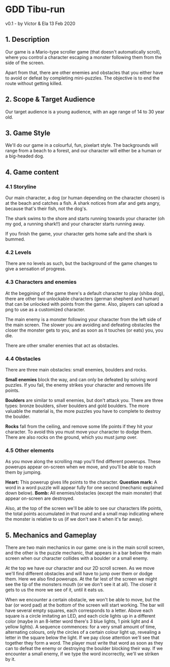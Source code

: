 # GDD Tibu-run
v0.1 - by Víctor & Ela 
13 Feb 2020

## 1. Description
Our game is a Mario-type scroller game (that doesn't automatically scroll), where you control a character escaping a monster
following them from the side of the screen.

Apart from that, there are other enemies and obstacles that you either have to avoid or defeat by completing mini-puzzles.
The objective is to end the route without getting killed.      

## 2. Scope & Target Audience

Our target audience is a young audience, with an age range of 14 to 30 year old.
            
## 3. Game Style

We'll do our game in a colourful, fun, pixelart style. The backgrounds will range from a beach to a forest, and our character will either be a human or a big-headed dog. 

## 4. Game content

### 4.1 Storyline

Our main character, a dog (or human depending on the character chosen) is at the beach and catches a fish. A shark notices from afar and gets angry, because that's their fish, not the dog's. 

The shark swims to the shore and starts running towards your character (oh my god, a running shark!!) and your character starts running away.

If you finish the game, your character gets home safe and the shark is bummed. 
            
### 4.2 Levels

There are no levels as such, but the background of the game changes to give a sensation of progress.
                  
### 4.3 Characters and enemies

At the beggining of the game there's a default character to play (shiba dog), there are other two unlockable characters (german shepherd and human) that can be unlocked with points from the game.
Also, players can upload a png to use as a customized character.

The main enemy is a monster following your character from the left side of the main screen. The slower you are avoiding and defeating obstacles the closer the monster gets to you, and as soon as it touches (or eats) you, you die.

There are other smaller enemies that act as obstacles.
                    
### 4.4 Obstacles

There are three main obstacles: small enemies, boulders and rocks.

**Small enemies** block the way, and can only be defeated by solving word puzzles. If you fail, the enemy strikes your character and removes life points.

**Boulders** are similar to small enemies, but don't attack you. There are three types: bronze
boulders, silver boulders and gold boulders. The more valuable the material is, the more puzzles you have to complete to destroy the boulder. 

**Rocks** fall from the ceiling, and remove some life points if they hit your character. To avoid this you must move your character to dodge them. There are also rocks on the ground, which you must jump over.  

### 4.5 Other elements

As you move along the scrolling map you'll find different powerups. These powerups appear on-screen when we move, and you'll be able to reach them by jumping.

**Heart:** This powerup gives life points to the character.
**Question mark:** A word in a word puzzle will appear fully for one second (mechanic explained down below).
**Bomb:** All enemies/obstacles (except the main monster) that appear on-screen are destroyed. 

Also, at the top of the screen we'll be able to see our characters life points, the total points accumulated in that round and a small map indicating where the monster is relative to us (if we don't see it when it's far away).
                    
## 5. Mechanics and Gameplay

There are two main mechanics in our game: one is in the main scroll screen, and the other is the puzzle mechanic, that appears in a bar below the main screen when our character collides with a boulder or a small enemy. 

At the top we have our character and our 2D scroll screen. As we move we'll find different obstacles and will have to jump over them or dodge them. Here we also find powerups. At the far lest of the screen we might see the tip of the monsters mouth (or we don't see it at all). The closer it gets to us the more we see of it, until it eats us.

When we encounter a certain obstacle, we won't be able to move, but the bar (or word pad) at the bottom of the screen will start working.
The bar will have several empty squares, each corresponds to a letter. Above each square is a circle imitating an LED, and each cicle lights up in a different color (maybe in an 8-letter word there's 3 blue lights, 1 pink light and 4 yellow lights). A sequence commences: for a very small amount of time, alternating colours, only the circles of a certain colour light up, revealing a letter in the square below the light. If we pay close attention we'll see that together they form a word. The player must write that word as soon as they can to defeat the enemy or destroying the boulder blocking their way. 
If we encounter a small enemy, if we type the word incorrectly, we'll we striken by it.